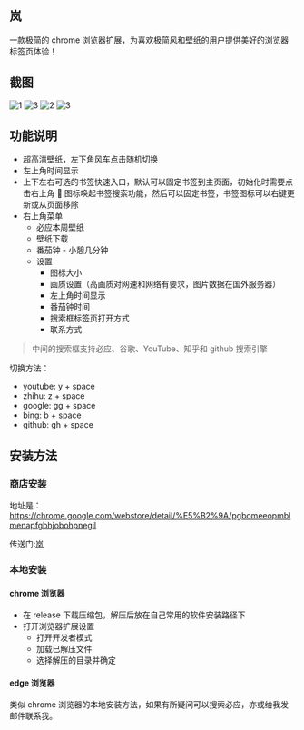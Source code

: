 ## 岚

一款极简的 chrome 浏览器扩展，为喜欢极简风和壁纸的用户提供美好的浏览器标签页体验！

## 截图

![1](./sources/1.png)
![3](./sources/4.png)
![2](./sources/2.png)
![3](./sources/3.png)

## 功能说明

- 超高清壁纸，左下角风车点击随机切换
- 左上角时间显示
- 上下左右可选的书签快速入口，默认可以固定书签到主页面，初始化时需要点击右上角 📌 图标唤起书签搜索功能，然后可以固定书签，书签图标可以右键更新或从页面移除
- 右上角菜单
  - 必应本周壁纸
  - 壁纸下载
  - 番茄钟 - 小憩几分钟
  - 设置
    - 图标大小
    - 画质设置（高画质对网速和网络有要求，图片数据在国外服务器）
    - 左上角时间显示
    - 番茄钟时间
    - 搜索框标签页打开方式
    - 联系方式

> 中间的搜索框支持必应、谷歌、YouTube、知乎和 github 搜索引擎

切换方法：

- youtube: y + space
- zhihu: z + space
- google: gg + space
- bing: b + space
- github: gh + space

## 安装方法

### 商店安装

地址是：https://chrome.google.com/webstore/detail/%E5%B2%9A/pgbomeeopmblmenapfgbhjobohpnegil

传送门:[岚](https://chrome.google.com/webstore/detail/%E5%B2%9A/pgbomeeopmblmenapfgbhjobohpnegil)

### 本地安装

#### chrome 浏览器

- 在 release 下载压缩包，解压后放在自己常用的软件安装路径下
- 打开浏览器扩展设置
  - 打开开发者模式
  - 加载已解压文件
  - 选择解压的目录并确定

#### edge 浏览器

类似 chrome 浏览器的本地安装方法，如果有所疑问可以搜索必应，亦或给我发邮件联系我。
